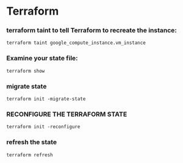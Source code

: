 # Terraform

### terraform taint to tell Terraform to recreate the instance:

```
terraform taint google_compute_instance.vm_instance
```

### Examine your state file:
```
terraform show
```

### migrate state
```
terraform init -migrate-state
```

### RECONFIGURE THE TERRAFORM STATE
```
terraform init -reconfigure
```

### refresh the state
```
terraform refresh
```